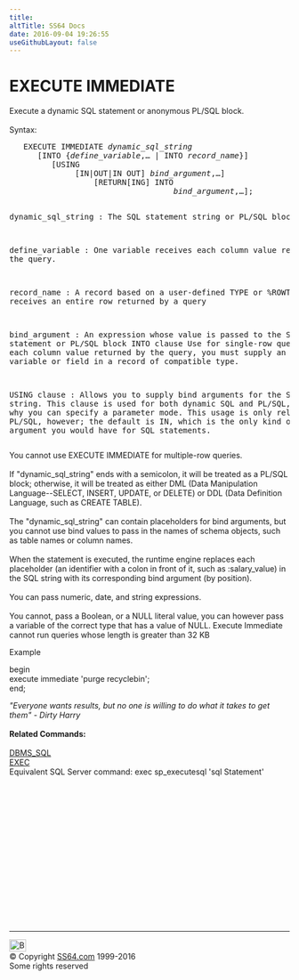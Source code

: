 ```yaml
---
title:
altTitle: SS64 Docs
date: 2016-09-04 19:26:55
useGithubLayout: false
---
```

<!-- #BeginLibraryItem "/Library/head_ora.lbi" --><!-- #EndLibraryItem --><h1>EXECUTE IMMEDIATE</h1> 
<p>Execute a dynamic SQL statement or anonymous PL/SQL block.<br>
  <br>
  Syntax:</p>
<pre>   EXECUTE IMMEDIATE <i>dynamic_sql_string</i>
      [INTO {<i>define_variable</i>,… | INTO <i>record_name</i>}]
         [USING
              [IN|OUT|IN OUT] <i>bind_argument</i>,…]
                  [RETURN[ING] INTO
                                   <i>bind_argument</i>,…];

dynamic_sql_string : The SQL statement string or PL/SQL block 

define_variable : One variable receives each column 
                  value returned by the query.

record_name     : A record based on a user-defined TYPE 
                  or %ROWTYPE that receives an entire row
                  returned by a query

bind_argument   : An expression whose value is passed to the
                  SQL statement or PL/SQL block INTO clause 
                  Use for single-row queries; for each column value
                  returned by the query, you must supply an
                  individual variable or field in a record of
                  compatible type.

USING clause    : Allows you to supply bind arguments for the
                  SQL string. This clause is used for both
                  dynamic SQL and PL/SQL,
                  which is why you can specify a parameter mode.
                  This usage is only relevant for PL/SQL, 
                  however; the default is IN, which is the only
                  kind of bind argument you would have for
                  SQL statements.</pre>
<p>You cannot use EXECUTE IMMEDIATE for multiple-row queries. <br>
  <br>
  If "dynamic_sql_string" ends with a semicolon, it will be treated 
  as a PL/SQL block; otherwise, it will be treated as either DML (Data Manipulation 
  Language--SELECT, INSERT, UPDATE, or DELETE) or DDL (Data Definition Language, 
  such as CREATE TABLE). <br>
  <br>
  The "dynamic_sql_string" can contain placeholders for bind arguments, 
  but you cannot use bind values to pass in the names of schema objects, such 
  as table names or column names. <br>
  <br>
  When the statement is executed, the runtime engine replaces each placeholder 
  (an identifier with a colon in front of it, such as :salary_value) in the SQL 
  string with its corresponding bind argument (by position). <br>
  <br>
  You can pass numeric, date, and string expressions. <br>
  <br>
  You cannot, pass a Boolean, or a NULL literal value, you can however pass a 
variable of the correct type that has a value of NULL.
Execute Immediate cannot run queries whose length is greater than 32 KB
</p><p>Example
</p><p><span class="code">begin<br>
execute immediate 'purge recyclebin';<br>
end;</span>
</p><p>  <i>"Everyone wants results, but no one is willing to do what it takes to 
    get them" - Dirty 
  Harry</i><br>
  <br>
  <b>Related Commands:</b><br>
  <br>
<a href="../orap/DBMS_SQL.html">DBMS_SQL</a><br>
<a href="exec.html">EXEC</a>
<br>
Equivalent SQL Server command: exec sp_executesql 'sql Statement'<!-- #BeginLibraryItem "/Library/foot_ora.lbi" --></p><p>
<!-- oracle-footer -->
<ins class="adsbygoogle" style="display:inline-block;width:300px;height:250px" data-ad-client="ca-pub-6140977852749469" data-ad-slot="4275490898"></ins>
<script>
(adsbygoogle = window.adsbygoogle || []).push({});
</script></p>
<hr>
<div id="bl" class="footer"><a href="exec_imm.html#"><img src="../images/top.png" width="30" height="22" alt="Back to the Top"></a></div>
<div id="br" class="footer, tagline">© Copyright <a href="http://ss64.com/">SS64.com</a> 1999-2016<br>
Some rights reserved</div><!-- #EndLibraryItem -->


